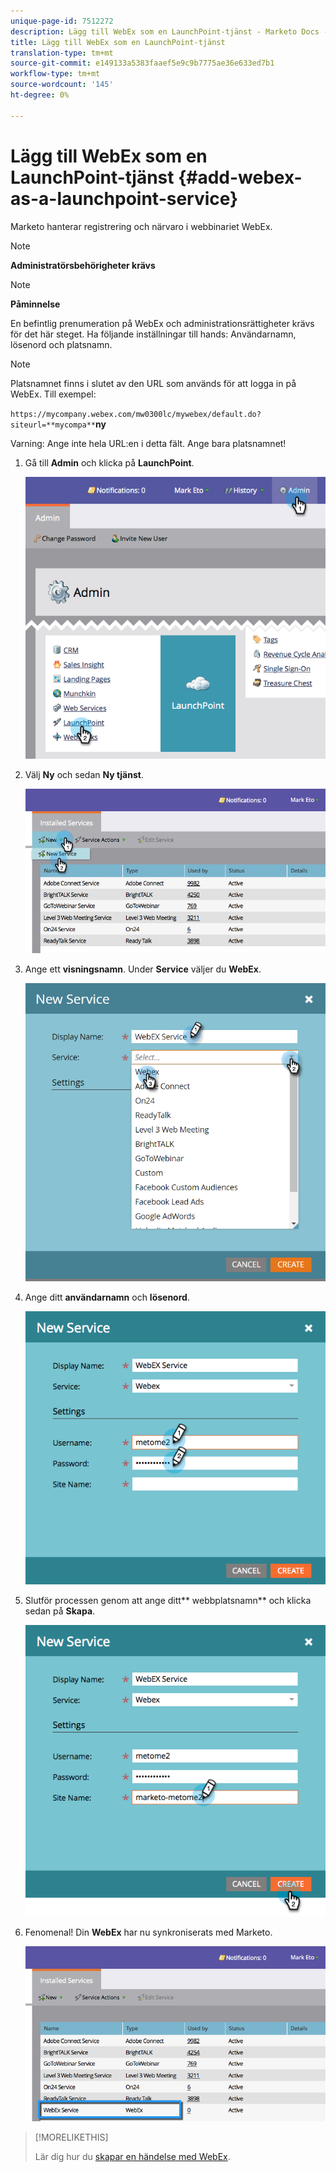 ```yaml
---
unique-page-id: 7512272
description: Lägg till WebEx som en LaunchPoint-tjänst - Marketo Docs - Produktdokumentation
title: Lägg till WebEx som en LaunchPoint-tjänst
translation-type: tm+mt
source-git-commit: e149133a5383faaef5e9c9b7775ae36e633ed7b1
workflow-type: tm+mt
source-wordcount: '145'
ht-degree: 0%

---
```



# Lägg till WebEx som en LaunchPoint-tjänst {#add-webex-as-a-launchpoint-service}

Marketo hanterar registrering och närvaro i webbinariet WebEx.

>[!NOTE]
>
>**Administratörsbehörigheter krävs**

>[!NOTE]
>
>**Påminnelse**
>
>En befintlig prenumeration på WebEx och administrationsrättigheter krävs för det här steget. Ha följande inställningar till hands: Användarnamn, lösenord och platsnamn.

>[!NOTE]
>
>Platsnamnet finns i slutet av den URL som används för att logga in på WebEx. Till exempel:
>
>`https://mycompany.webex.com/mw0300lc/mywebex/default.do?siteurl=**mycompa**`**ny**
>
>Varning: Ange inte hela URL:en i detta fält. Ange bara platsnamnet!

1. Gå till **Admin** och klicka på **LaunchPoint**.

   ![](assets/image2015-4-23-11-3a20-3a43.png)

1. Välj **Ny** och sedan **Ny tjänst**.

   ![](assets/webex-new-service.png)

1. Ange ett **visningsnamn**. Under **Service** väljer du **WebEx**.

   ![](assets/new-service-webex.png)

1. Ange ditt **användarnamn** och **lösenord**.

   ![](assets/image2015-4-24-18-3a56-3a56.png)

1. Slutför processen genom att ange ditt** webbplatsnamn** och klicka sedan på **Skapa**.

   ![](assets/image2015-4-24-18-3a58-3a43.png)

1. Fenomenal! Din **WebEx** har nu synkroniserats med Marketo.

   ![](assets/webex.png)

>[!MORELIKETHIS]
>
>Lär dig hur du [skapar en händelse med WebEx](../../../product-docs/demand-generation/events/create-an-event/create-an-event-with-webex.md).


